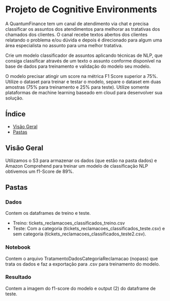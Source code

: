 
# Projeto de Cognitive Environments

A QuantumFinance tem um canal de atendimento via chat e precisa classificar os assuntos dos atendimentos para melhorar as tratativas dos chamados dos clientes. O canal recebe textos abertos dos clientes relatando o problema e/ou dúvida e depois é direcionado para algum uma área especialista no assunto para uma melhor tratativa. 

Crie um modelo classificador de assuntos aplicando técnicas de NLP, que consiga classificar através de um texto o assunto conforme disponível na base de dados para treinamento e validação do modelo seu modelo.

O modelo precisar atingir um score na métrica F1 Score superior a 75%. Utilize o dataset para treinar e testar o modelo, separe o dataset em duas amostras (75% para treinamento e 25% para teste). Utilize somente plataformas de machine learning baseado em cloud para desenvolver sua solução.

## Índice

- [Visão Geral](#visão-geral)
- [Pastas](#pastas)

## Visão Geral

Utilizamos o S3 para armazenar os dados (que estão na pasta dados) e Amazon Comprehend para treinar um modelo de classificação NLP obtivemos um f1-Score de 89%.


## Pastas

### Dados

Contem os dataframes de treino e teste.
- Treino: tickets_reclamacoes_classificados_treino.csv
- Teste: Com a categoria (tickets_reclamacoes_classificados_teste.csv) e sem categoria (tickets_reclamacoes_classificados_teste2.csv).

### Notebook

Contem o arquivo TratamentoDadosCategoriaReclamacao (nopass) que trata os dados e faz a exportação para .csv para treinamento do modelo.

### Resultado

Contem a imagem do f1-score do modelo e output (2) do dataframe de teste.
